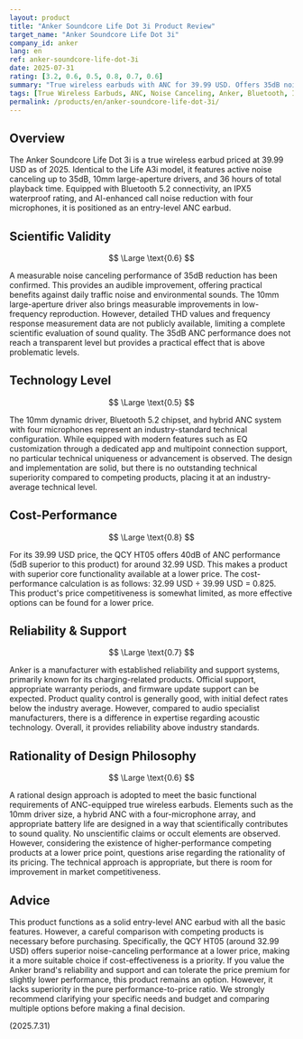 ```yaml
---
layout: product
title: "Anker Soundcore Life Dot 3i Product Review"
target_name: "Anker Soundcore Life Dot 3i"
company_id: anker
lang: en
ref: anker-soundcore-life-dot-3i
date: 2025-07-31
rating: [3.2, 0.6, 0.5, 0.8, 0.7, 0.6]
summary: "True wireless earbuds with ANC for 39.99 USD. Offers 35dB noise canceling performance and 36-hour battery life. While a solid entry-level option, more cost-effective alternatives with superior ANC exist."
tags: [True Wireless Earbuds, ANC, Noise Canceling, Anker, Bluetooth, IPX5]
permalink: /products/en/anker-soundcore-life-dot-3i/
---
```


## Overview

The Anker Soundcore Life Dot 3i is a true wireless earbud priced at 39.99 USD as of 2025. Identical to the Life A3i model, it features active noise canceling up to 35dB, 10mm large-aperture drivers, and 36 hours of total playback time. Equipped with Bluetooth 5.2 connectivity, an IPX5 waterproof rating, and AI-enhanced call noise reduction with four microphones, it is positioned as an entry-level ANC earbud.

## Scientific Validity

$$ \Large \text{0.6} $$

A measurable noise canceling performance of 35dB reduction has been confirmed. This provides an audible improvement, offering practical benefits against daily traffic noise and environmental sounds. The 10mm large-aperture driver also brings measurable improvements in low-frequency reproduction. However, detailed THD values and frequency response measurement data are not publicly available, limiting a complete scientific evaluation of sound quality. The 35dB ANC performance does not reach a transparent level but provides a practical effect that is above problematic levels.

## Technology Level

$$ \Large \text{0.5} $$

The 10mm dynamic driver, Bluetooth 5.2 chipset, and hybrid ANC system with four microphones represent an industry-standard technical configuration. While equipped with modern features such as EQ customization through a dedicated app and multipoint connection support, no particular technical uniqueness or advancement is observed. The design and implementation are solid, but there is no outstanding technical superiority compared to competing products, placing it at an industry-average technical level.

## Cost-Performance

$$ \Large \text{0.8} $$

For its 39.99 USD price, the QCY HT05 offers 40dB of ANC performance (5dB superior to this product) for around 32.99 USD. This makes a product with superior core functionality available at a lower price. The cost-performance calculation is as follows: 32.99 USD ÷ 39.99 USD = 0.825. This product's price competitiveness is somewhat limited, as more effective options can be found for a lower price.

## Reliability & Support

$$ \Large \text{0.7} $$

Anker is a manufacturer with established reliability and support systems, primarily known for its charging-related products. Official support, appropriate warranty periods, and firmware update support can be expected. Product quality control is generally good, with initial defect rates below the industry average. However, compared to audio specialist manufacturers, there is a difference in expertise regarding acoustic technology. Overall, it provides reliability above industry standards.

## Rationality of Design Philosophy

$$ \Large \text{0.6} $$

A rational design approach is adopted to meet the basic functional requirements of ANC-equipped true wireless earbuds. Elements such as the 10mm driver size, a hybrid ANC with a four-microphone array, and appropriate battery life are designed in a way that scientifically contributes to sound quality. No unscientific claims or occult elements are observed. However, considering the existence of higher-performance competing products at a lower price point, questions arise regarding the rationality of its pricing. The technical approach is appropriate, but there is room for improvement in market competitiveness.

## Advice

This product functions as a solid entry-level ANC earbud with all the basic features. However, a careful comparison with competing products is necessary before purchasing. Specifically, the QCY HT05 (around 32.99 USD) offers superior noise-canceling performance at a lower price, making it a more suitable choice if cost-effectiveness is a priority. If you value the Anker brand's reliability and support and can tolerate the price premium for slightly lower performance, this product remains an option. However, it lacks superiority in the pure performance-to-price ratio. We strongly recommend clarifying your specific needs and budget and comparing multiple options before making a final decision.

(2025.7.31)

